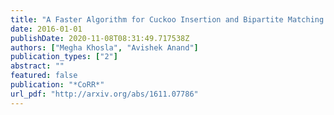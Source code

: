 ```yaml
---
title: "A Faster Algorithm for Cuckoo Insertion and Bipartite Matching in Large Graphs"
date: 2016-01-01
publishDate: 2020-11-08T08:31:49.717538Z
authors: ["Megha Khosla", "Avishek Anand"]
publication_types: ["2"]
abstract: ""
featured: false
publication: "*CoRR*"
url_pdf: "http://arxiv.org/abs/1611.07786"
---
```


